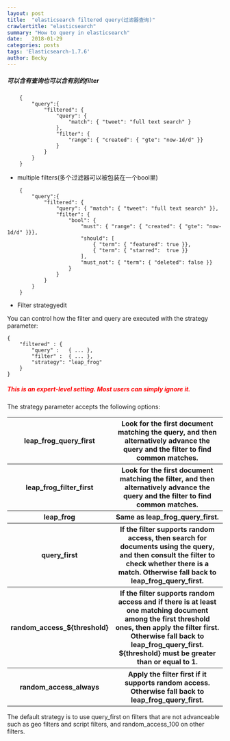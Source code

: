 ```yaml
---
layout: post
title:  "elasticsearch filtered query(过滤器查询)"
crawlertitle: "elasticsearch"
summary: "How to query in elasticsearch"
date:   2018-01-29
categories: posts
tags: 'Elasticsearch-1.7.6'
author: Becky
---
```

<h5>可以含有查询也可以含有别的filter</h5>

```
    {
        "query":{
            "filtered": {
                "query": {
                    "match": { "tweet": "full text search" }
                },
                "filter": {
                    "range": { "created": { "gte": "now-1d/d" }}
                }
            }
        }
    }
```

* multiple filters(多个过滤器可以被包装在一个bool里)
```
    {
        "query":{
            "filtered": {
                "query": { "match": { "tweet": "full text search" }},
                "filter": {
                    "bool": {
                        "must": { "range": { "created": { "gte": "now-1d/d" }}},
                        "should": [
                            { "term": { "featured": true }},
                            { "term": { "starred":  true }}
                        ],
                        "must_not": { "term": { "deleted": false }}
                    }
                }
            }
        }
    }
```

* Filter strategyedit

You can control how the filter and query are executed with the strategy parameter:
```
{
    "filtered" : {
        "query" :   { ... },
        "filter" :  { ... },
        "strategy": "leap_frog"
    }
}
```

<h5><font color=RED>This is an expert-level setting. Most users can simply ignore it.</font></h5>

The strategy parameter accepts the following options:

<table>
    <tr>
        <th>leap_frog_query_first</th>
        <th>Look for the first document matching the query, and then alternatively advance the query and the filter to find common matches.</th>
    </tr>
    <tr>
        <th>leap_frog_filter_first</th>
        <th>Look for the first document matching the filter, and then alternatively advance the query and the filter to find common matches.</th>
    </tr>
    <tr>
        <th>leap_frog</th>
        <th>Same as leap_frog_query_first.</th>
    </tr>
    <tr>
        <th>query_first</th>
        <th>If the filter supports random access, then search for documents using the query, and then consult the filter to check whether there is a match. Otherwise fall back to leap_frog_query_first.</th>
    </tr>
    <tr>
        <th>random_access_${threshold}</th>
        <th>If the filter supports random access and if there is at least one matching document among the first threshold ones, then apply the filter first. Otherwise fall back to leap_frog_query_first. ${threshold} must be greater than or equal to 1.</th>
    </tr>
    <tr>
        <th>random_access_always</th>
        <th>Apply the filter first if it supports random access. Otherwise fall back to leap_frog_query_first.</th>
    </tr>
</table>

The default strategy is to use query_first on filters that are not advanceable such as geo filters and script filters, and random_access_100 on other filters.